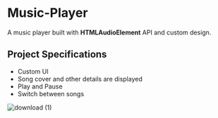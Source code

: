 # Music-Player

A music player built with **HTMLAudioElement** API and custom design.

## Project Specifications

+ Custom UI
+ Song cover and other details are displayed
+ Play and Pause
+ Switch between songs

![download (1)](https://user-images.githubusercontent.com/65220090/105839587-bef1a380-5ff7-11eb-9c7e-41a4ac013aaa.jpg)
